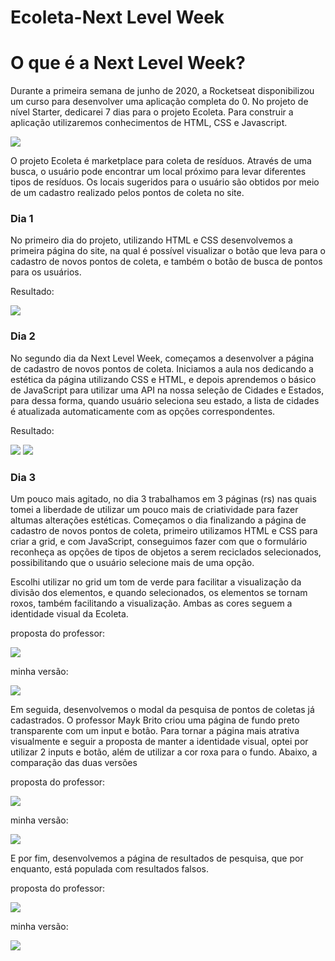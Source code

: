 # Ecoleta-Next Level Week
<h1> O que é a Next Level Week? </h1>
  <p> Durante a primeira semana de junho de 2020, a Rocketseat disponibilizou um curso para desenvolver uma aplicação completa do 0. No projeto de nível Starter, dedicarei 7 dias para o projeto Ecoleta. Para construir a aplicação utilizaremos conhecimentos de HTML, CSS e Javascript. </p>
  
 <img src = https://github.com/mjulialobo/Next-Level-Week/blob/master/extras-aula-1/icones/logo.svg>
  <p> O projeto Ecoleta é marketplace para coleta de resíduos. Através de uma busca, o usuário pode encontrar um local próximo para levar diferentes tipos de resíduos. Os locais sugeridos para o usuário são obtidos por meio de um cadastro realizado pelos pontos de coleta no site. </p>
  
  <h3> Dia 1 </h3>
  <p> No primeiro dia do projeto, utilizando HTML e CSS desenvolvemos a primeira página do site, na qual é possível visualizar o botão que leva para o cadastro de novos pontos de coleta, e também o botão de busca de pontos para os usuários. </p>
  <p> Resultado: </p>
  <img src = https://github.com/mjulialobo/Next-Level-Week/blob/master/imagesfinal/home%20dia%201.PNG>
  
   <h3> Dia 2 </h3>
  <p> No segundo dia da Next Level Week, começamos a desenvolver a página de cadastro de novos pontos de coleta. Iniciamos a aula nos dedicando a estética da página utilizando CSS e HTML, e depois aprendemos o básico de JavaScript para utilizar uma API na nossa seleção de Cidades e Estados, para dessa forma, quando usuário seleciona seu estado, a lista de cidades é atualizada automaticamente com as opções correspondentes. </p>
  <p> Resultado: </p>
  <img src = https://github.com/mjulialobo/Next-Level-Week/blob/master/imagesfinal/Dia%202%20cadastro%20parte%201.PNG>
  <img src = https://github.com/mjulialobo/Next-Level-Week/blob/master/dia%202%20selecao%20de%20cidade.jpg>
  
 <h3> Dia 3 </h3>
  <p> Um pouco mais agitado, no dia 3 trabalhamos em 3 páginas (rs) nas quais tomei a liberdade de utilizar um pouco mais de criatividade para fazer altumas alterações estéticas. Começamos o dia finalizando a página de cadastro de novos pontos de coleta, primeiro utilizamos HTML e CSS para criar a grid, e com JavaScript, conseguimos fazer com que o formulário reconheça as opções de tipos de objetos a serem reciclados selecionados, possibilitando que o usuário selecione mais de uma opção. </p>
  <p> Escolhi utilizar no grid um tom de verde para facilitar a visualização da divisão dos elementos, e quando selecionados, os elementos se tornam roxos, também facilitando a visualização. Ambas as cores seguem a identidade visual da Ecoleta. </p>
  <p> proposta do professor: </p>
  <img src = https://github.com/mjulialobo/Next-Level-Week/blob/master/proposta%20prof%20cadastro.PNG>
   <p> minha versão: </p>
  <img src =https://github.com/mjulialobo/Next-Level-Week/blob/master/imagesfinal/cadastrofinalizado%20dia3.PNG>
  <br>
  <p> Em seguida, desenvolvemos o modal da pesquisa de pontos de coletas já cadastrados. O professor Mayk Brito criou uma página de fundo preto transparente com um input e botão. Para tornar a página mais atrativa visualmente e seguir a proposta de manter a identidade visual, optei por utilizar 2 inputs e botão, além de utilizar a cor roxa para o fundo. Abaixo, a comparação das duas versões </p>
    <p> proposta do professor: </p>
  <img src = https://github.com/mjulialobo/Next-Level-Week/blob/master/proposta%20prof%20pontos.PNG>
   <p> minha versão: </p>
  <img src =https://github.com/mjulialobo/Next-Level-Week/blob/master/imagesfinal/busca%20pontos%20dia%203.PNG>
  <br>
   <p> E por fim, desenvolvemos a página de resultados de pesquisa, que por enquanto, está populada com resultados falsos.</p>
    <p> proposta do professor: </p>
  <img src = https://github.com/mjulialobo/Next-Level-Week/blob/master/pagina%20resultado%20prof.PNG>
   <p> minha versão: </p>
  <img src =https://github.com/mjulialobo/Next-Level-Week/blob/master/imagesfinal/resultado%20busca%20dia3.PNG>
